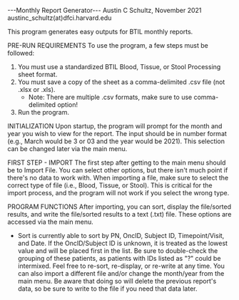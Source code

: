 ---Monthly Report Generator---
Austin C Schultz, November 2021
austinc_schultz(at)dfci.harvard.edu

This program generates easy outputs for BTIL monthly reports.

PRE-RUN REQUIREMENTS
To use the program, a few steps must be followed:
 1) You must use a standardized BTIL Blood, Tissue, or Stool Processing sheet format.
 2) You must save a copy of the sheet as a comma-delimited .csv file (not .xlsx or .xls).
    - Note: There are multiple .csv formats, make sure to use comma-delimited option!
 3) Run the program.

INITIALIZATION
Upon startup, the program will prompt for the month and year you wish to view for the report.
The input should be in number format (e.g., March would be 3 or 03 and the year would be 2021).
This selection can be changed later via the main menu.

FIRST STEP - IMPORT
The first step after getting to the main menu should be to Import File. You can select other options, but there isn't much point if there's no data to work with.
When importing a file, make sure to select the correct type of file (i.e., Blood, Tissue, or Stool). This is critical for the import process, and the program will not work if you select the wrong type.

PROGRAM FUNCTIONS
After importing, you can sort, display the file/sorted results, and write the file/sorted results to a text (.txt) file. These options are accessed via the main menu.
 - Sort is currently able to sort by PN, OncID, Subject ID, Timepoint/Visit, and Date. If the OncID/Subject ID is unknown, it is treated as the lowest value and will be placed first in the list. Be sure to double-check the grouping of these patients, as patients with IDs listed as "?" could be intermixed.
Feel free to re-sort, re-display, or re-write at any time.
You can also import a different file and/or change the month/year from the main menu. Be aware that doing so will delete the previous report's data, so be sure to write to the file if you need that data later.